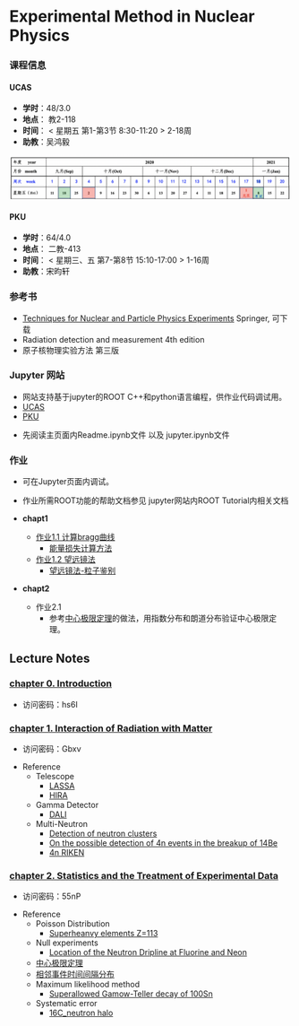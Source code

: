 # Experimental Method in Nuclear Physics

### 课程信息
#### UCAS
- **学时**：48/3.0
- **地点**： 教2-118 
- **时间**： < 星期五 第1-第3节 8:30-11:20 > 2-18周
- **助教**：吴鸿毅
<img src="fig/schedule.png" alt="image-20200916223640565" style="zoom:50%;" />

#### PKU
- **学时**：64/4.0
- **地点**： 二教-413
- **时间**： < 星期三、五 第7-第8节 15:10-17:00 > 1-16周
- **助教**：宋昀轩

### 参考书 
 - [Techniques for Nuclear and Particle Physics Experiments](https://link.springer.com/book/10.1007%2F978-3-642-57920-2) Springer, 可下载
 - Radiation detection and measurement 4th edition
 - 原子核物理实验方法 第三版
 

### Jupyter 网站
 - 网站支持基于jupyter的ROOT C++和python语言编程，供作业代码调试用。
 - [UCAS](https://cn-zz-bgp.sakurafrp.com:35822)
 - [PKU](https://162.105.54.124:8888)


 * 先阅读主页面内Readme.ipynb文件 以及 jupyter.ipynb文件
 

### 作业

- 可在Jupyter页面内调试。
- 作业所需ROOT功能的帮助文档参见 jupyter网站内ROOT Tutorial内相关文档


- **chapt1**
   * [作业1.1 计算bragg曲线](https://zhihuanli.github.io/Experimental-Method-in-Nuclear-Physics/chapt1/coursework1.1/1.1_bragg_curve.html)
      * [能量损失计算方法](https://zhihuanli.github.io/Experimental-Method-in-Nuclear-Physics/chapt1/energy%20loss/eloss_calculation.html)
   * [作业1.2 望远镜法](https://zhihuanli.github.io/Experimental-Method-in-Nuclear-Physics/chapt1/coursework1.2/1.2_telescope.html)
      * [望远镜法-粒子鉴别](https://zhihuanli.github.io/Experimental-Method-in-Nuclear-Physics/chapt1/telescope/telescope.html)
- **chapt2**
   * 作业2.1 
     * 参考[中心极限定理](https://zhihuanli.github.io/Experimental-Method-in-Nuclear-Physics/chapt2/2.centerlimit.html)的做法，用指数分布和朗道分布验证中心极限定理。

## Lecture Notes

### [chapter 0. Introduction](https://disk.pku.edu.cn:443/link/B810999F9FAD1D8ED89A4378FA45C65B) 
 - 访问密码：hs6I

### [chapter 1. Interaction of Radiation with Matter](https://disk.pku.edu.cn:443/link/61D229EF3028094EAA5AAD67A3DC6A48)
 - 访问密码：Gbxv
 * Reference
   * Telescope
     * [LASSA](https://zhihuanli.github.io/Experimental-Method-in-Nuclear-Physics/chapt1/ref/LASSA_telescope.pdf)
     * [HIRA](https://zhihuanli.github.io/Experimental-Method-in-Nuclear-Physics/chapt1/ref/HIRA_telescope.pdf)
   * Gamma Detector
     * [DALI](https://zhihuanli.github.io/Experimental-Method-in-Nuclear-Physics/chapt1/ref/DALI_array.pdf)
   * Multi-Neutron
     * [Detection of neutron clusters](https://zhihuanli.github.io/Experimental-Method-in-Nuclear-Physics/chapt1/ref/PhysRevC.65.044006_Detection_of_neutron_clusters.pdf)
     * [On the possible detection of 4n events in the breakup of 14Be](https://zhihuanli.github.io/Experimental-Method-in-Nuclear-Physics/chapt1/ref/On_the_possible_detection_of_4n_events_in_the_breakup_of_14Be.pdf)
     * [4n RIKEN](https://zhihuanli.github.io/Experimental-Method-in-Nuclear-Physics/chapt1/ref/PhysRevLett.116.052501.pdf)
    
### [chapter 2. Statistics and the Treatment of Experimental Data](https://disk.pku.edu.cn:443/link/5F450612A7DBB29B72E85401F539AEDB)
- 访问密码：55nP
 * Reference
     * Poisson Distribution
       * [Superheanvy elements Z=113](https://zhihuanli.github.io/Experimental-Method-in-Nuclear-Physics/chapt2/ref/JPSJ103201.pdf)
     * Null experiments
       * [Location of the Neutron Dripline at Fluorine and Neon](https://zhihuanli.github.io/Experimental-Method-in-Nuclear-Physics/chapt2/ref/PhysRevLett.123.212501.pdf)
     * [中心极限定理](https://zhihuanli.github.io/Experimental-Method-in-Nuclear-Physics/chapt2/2.centerlimit.html)
     * [相邻事件时间间隔分布](https://zhihuanli.github.io/Experimental-Method-in-Nuclear-Physics/chapt2/2.distribution_of_time_intervals.html)
     * Maximum likelihood method
       * [Superallowed Gamow-Teller decay of 100Sn](https://zhihuanli.github.io/Experimental-Method-in-Nuclear-Physics/chapt2/ref/Nature_11116.pdf)
     * Systematic error
       * [16C_neutron halo](https://zhihuanli.github.io/Experimental-Method-in-Nuclear-Physics/chapt2/ref/NPA709.103.16C_halo.pdf) 
